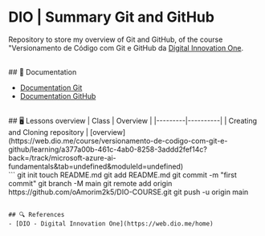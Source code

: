 # DIO | Summary Git and GitHub

Repository to store my overview of Git and GitHub, of the course "Versionamento de Código com Git e GitHub da [Digital Innovation One](https://www.dio.me/).

<br/>
## 📖 Documentation

- [Documentation Git](https://git-scm.com/doc)
- [Documentation GitHub](https://docs.github.com/)

<br/>
## 🖥️ Lessons overview
| Class | Overview |
|---------|----------|
| Creating and Cloning repository | [overview](https://web.dio.me/course/versionamento-de-codigo-com-git-e-github/learning/a377a00b-461c-4ab0-8258-3addd2fef14c?back=/track/microsoft-azure-ai-fundamentals&tab=undefined&moduleId=undefined)

<br/>
```
git init
touch README.md
git add README.md
git commit -m "first commit"
git branch -M main
git remote add origin https://github.com/oAmorim2k5/DIO-COURSE.git
git push -u origin main

```

## 🔍 References
- [DIO - Digital Innovation One](https://web.dio.me/home)
